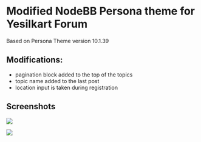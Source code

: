 Modified NodeBB Persona theme for Yesilkart Forum
==========================================================

Based on Persona Theme version 10.1.39

## Modifications:

* pagination block added to the top of the topics 
* topic name added to the last post
* location input is taken during registration

## Screenshots

![](https://imagizer.imageshack.com/img922/2647/DUvN12.png)

![](https://imagizer.imageshack.com/img923/3084/KkhAOk.png)
